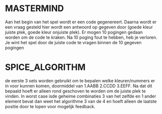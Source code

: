 # MASTERMIND
Aan het begin van het spel wordt er een code gegenereert. Daarna wordt er een vraag gesteld hier wordt een antwoord op gegeven door (goede kleur juiste plek, goede kleur onjuiste plek). Er mogen 10 pogingen gedaan worden om de code te kraken. Na 10 poging fout te hebben, heb je verloren. Je wint het spel door de juiste code te vragen binnen de 10 gegeven pogingen

# SPICE_ALGORITHM 
de eerste 3 sets worden gebruikt om te bepalen welke kleuren/nummers er in voor kunnen komen, doormiddel van 1.AABB 2.CCDD 3.EEFF. Na dat dit bepaald hoeft er alleen rond geschoven te worden om de juiste plek te vinden. In worst case isde geheime combinaties 3 van het zelfde en 1 ander element bevat dan weet het algorithme 3 van de 4 en hoeft alleen de laatste positie door te lopen voor mogelijk feedback.

